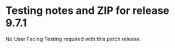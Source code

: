 # Testing notes and ZIP for release 9.7.1

No User Facing Testing required with this patch release.
